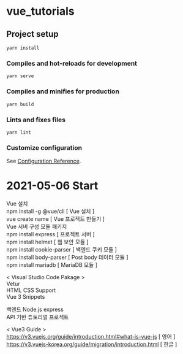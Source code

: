 # vue_tutorials

## Project setup
```
yarn install
```

### Compiles and hot-reloads for development
```
yarn serve
```

### Compiles and minifies for production
```
yarn build
```

### Lints and fixes files
```
yarn lint
```

### Customize configuration
See [Configuration Reference](https://cli.vuejs.org/config/).


# 2021-05-06 Start
Vue 설치   
npm install -g @vue/cli [ Vue 설치 ]   
vue create name [ Vue 프로젝트 만들기 ]   
Vue 서버 구성 모듈 패키지   
npm install express [ 프로젝트 서버 ]   
npm install helmet [ 웹 보안 모듈 ]   
npm install cookie-parser [ 백엔드 쿠키 모듈 ]   
npm install body-parser [ Post body 데이터 모듈 ]   
npm install mariadb [ MariaDB 모듈 ]   
   
< Visual Studio Code Pakage >   
Vetur   
HTML CSS Support   
Vue 3 Snippets   
   
백엔드 Node.js express   
API 기반 튜토리얼 프로젝트   

\< Vue3 Guide >   
https://v3.vuejs.org/guide/introduction.html#what-is-vue-js [ 영어 ]   
https://v3.vuejs-korea.org/guide/migration/introduction.html [ 한글 ]  